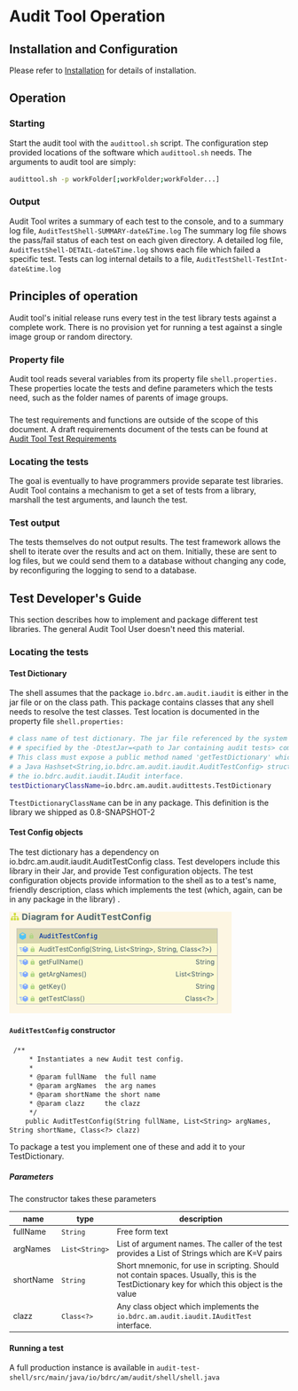 # Audit Tool Operation
## Installation and Configuration
Please refer to [Installation](Install.md) for details of installation.
## Operation
### Starting
Start the audit tool with the `audittool.sh` script. The configuration step provided locations of the software which `audittool.sh` needs.
The arguments to audit tool are simply:
```bash
audittool.sh -p workFolder[;workFolder;workFolder...]
```
### Output
Audit Tool writes a summary of each test to the console, and to a summary log file, `AuditTestShell-SUMMARY-date&Time.log`
The summary log file shows the pass/fail status of each test on each given directory. A detailed log file, `AuditTestShell-DETAIL-date&Time.log` shows each file which failed a specific test.
Tests can log internal details to a file, `AuditTestShell-TestInt-date&time.log`

## Principles of operation
Audit tool's initial release runs every test in the test library tests against a complete work. There is no provision yet for running a test against a single image group or random directory.
### Property file
Audit tool reads several variables from its property file `shell.properties.` These properties locate the tests and define parameters which the tests need, such as the
folder names of parents of image groups.
###
The test requirements and functions are outside of the scope of this document. A draft requirements document of the tests 
can be found at [Audit Tool Test Requirements](https://buda-base.github.io/asset-manager/req/tests/)
### Locating the tests
The goal is eventually to have programmers provide separate test libraries. Audit Tool contains a mechanism to get a set of tests
from a library, marshall the test arguments, and launch the test.
### Test output
The tests themselves do not output results. The test framework allows the shell to iterate over the results and act on them.
Initially, these are sent to log files, but we could send them to a database without changing any code, by reconfiguring the logging
to send to a database.
## Test Developer's Guide
This section describes how to implement and package different test libraries. The general Audit Tool User doesn't need
this material.
### Locating the tests
#### Test Dictionary
The shell assumes that the package `io.bdrc.am.audit.iaudit` is either in the jar file or on the class path.
This package contains classes that any shell needs to resolve the test classes.
Test location is documented in the property file `shell.properties:`
```bash
# class name of test dictionary. The jar file referenced by the system property (generally
# # specified by the -DtestJar=<path to Jar containing audit tests> command line argument.
# This class must expose a public method named 'getTestDictionary' which returns
# a Java Hashset<String,io.bdrc.am.audit.iaudit.AuditTestConfig> structure, containing a friendly name for the test, and a class which implements
# the io.bdrc.audit.iaudit.IAudit interface.
testDictionaryClassName=io.bdrc.am.audit.audittests.TestDictionary
```

T`testDictionaryClassName` can be in any package. This definition is the library we shipped as 0.8-SNAPSHOT-2

#### Test Config objects

The test dictionary has a dependency on io.bdrc.am.audit.iaudit.AuditTestConfig class. Test developers include this library
in their Jar, and provide Test configuration objects. The test configuration objects provide information to the shell as 
to a test's name, friendly description, class which implements the test (which, again, can be in any package in the library)
. 

![AuditTestConfig](.AuditToolOperation_images/AuditTestConfig.png)

#### `AuditTestConfig` constructor
```
 /**
     * Instantiates a new Audit test config.
     *
     * @param fullName  the full name
     * @param argNames  the arg names
     * @param shortName the short name
     * @param clazz     the clazz
     */
    public AuditTestConfig(String fullName, List<String> argNames, String shortName, Class<?> clazz)
```
To package a test you implement one of these and add it to your TestDictionary.
##### Parameters
The constructor takes these parameters

name|type|description
----|----|----
fullName|`String`|Free form text
argNames|`List<String>`|List of argument names. The caller of the test provides a List of Strings which are K=V pairs
shortName|`String`|Short mnemonic, for use in scripting. Should not contain spaces. Usually, this is the TestDictionary key for which this object is the value 
clazz|`Class<?>`|Any class object which implements the `io.bdrc.am.audit.iaudit.IAuditTest` interface.

#### Running a test
A full production instance is available in `audit-test-shell/src/main/java/io/bdrc/am/audit/shell/shell.java`

